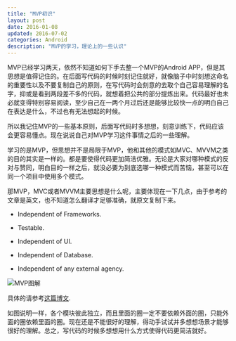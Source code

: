 ```yaml
---
title: "MVP初识"
layout: post
date: 2016-01-08
updated: 2016-07-02
categories: Android
description: "MVP的学习，理论上的一些认识"
---
```


MVP已经学习两天，依然不知道如何下手去整一个MVP的Android APP，但是其思想是值得记住的。在后面写代码的时候时刻记住就好，就像脑子中时刻想这命名的重要性以及不要复制自己的原则，在写代码时会刻意的去取个自己容易理解的名字，抑或是看到两段差不多的代码，就想着把公共的部分提炼出来。代码最好也未必就变得特别容易阅读，至少自己在一两个月过后还是能够比较快一点的明白自己在表达是什么，不过也有无法想起的时候。

所以我记住MVP的一些基本原则，后面写代码时多想想，刻意训练下，代码应该会更容易懂点。现在说说自己对MVP学习这件事情之后的一些理解。

学习的是MVP，但思想并不是局限于MVP，他和其他的模式如MVC、MVVM之类的目的其实是一样的。都是要使得代码更加简洁优雅。无论是大家对哪种模式的反对与赞同，明白目的一样之后，就没必要为到底选哪一种模式而苦恼，甚至可以在同一个项目中使用多个模式。

那MVP，MVC或者MVVM主要思想是什么呢，主要体现在一下几点，由于参考的文章是英文，也不知道怎么翻译才足够准确，就原文复制下来。

* Independent of Frameworks.

* Testable.

* Independent of UI.

* Independent of Database.

* Independent of any external agency.

![MVP图解](../../../../res/clean_architecture.png)

具体的请参考[这篇博文](http://fernandocejas.com/2014/09/03/architecting-android-the-clean-way/).

如图说明一样，各个模块彼此独立，而且里面的圈一定不要依赖外面的圈，只能外面的圈依赖里面的圈。现在还是不能很好的理解，得动手试试并多想想场景才能够很好的理解。总之，写代码的时候多想想用什么方式使得代码更简洁就好。
